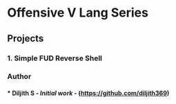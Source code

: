 # Offensive V Lang Series

## Projects
### 1. Simple FUD Reverse Shell

### Author

#### * **Diljith S** - *Initial work* - (https://github.com/diljith369)
